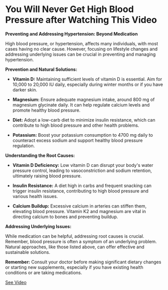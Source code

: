 # You Will Never Get High Blood Pressure after Watching This Video

**Preventing and Addressing Hypertension: Beyond Medication**

High blood pressure, or hypertension, affects many individuals, with most cases having no clear cause. However, focusing on lifestyle changes and addressing underlying issues can be crucial in preventing and managing hypertension.

**Prevention and Natural Solutions:**

- **Vitamin D:** Maintaining sufficient levels of vitamin D is essential. Aim for 10,000 to 20,000 IU daily, especially during winter months or if you have darker skin.

- **Magnesium:** Ensure adequate magnesium intake, around 800 mg of magnesium glycinate daily. It can help regulate calcium levels and promote healthy blood pressure.

- **Diet:** Adopt a low-carb diet to minimize insulin resistance, which can contribute to high blood pressure and other health problems.

- **Potassium:** Boost your potassium consumption to 4700 mg daily to counteract excess sodium and support healthy blood pressure regulation.

**Understanding the Root Causes:**

- **Vitamin D Deficiency:** Low vitamin D can disrupt your body's water pressure control, leading to vasoconstriction and sodium retention, ultimately raising blood pressure.

- **Insulin Resistance:** A diet high in carbs and frequent snacking can trigger insulin resistance, contributing to high blood pressure and various health issues.

- **Calcium Buildup:** Excessive calcium in arteries can stiffen them, elevating blood pressure. Vitamin K2 and magnesium are vital in directing calcium to bones and preventing buildup.

**Addressing Underlying Issues:**

While medication can be helpful, addressing root causes is crucial. Remember, blood pressure is often a symptom of an underlying problem. Natural approaches, like those listed above, can offer effective and sustainable solutions.

**Remember:** Consult your doctor before making significant dietary changes or starting new supplements, especially if you have existing health conditions or are taking medications.

 [See Video](https://www.youtube.com/embed/xUu0vqcP7fE)